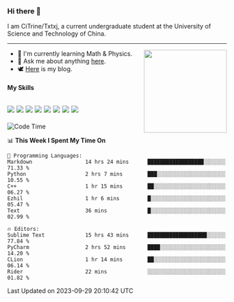 ### Hi there 👋

I am CiTrine/Txtxj, a current undergraduate student at the University of Science and Technology of China.

---

<img align="right" height="190" src="http://github-profile-summary-cards.vercel.app/api/cards/stats?username=txtxj&theme=vue">

- 🌱 I'm currently learning Math & Physics.
- 💬 Ask me about anything [here](https://github.com/txtxj/txtxj/issues).
- 🕊️ [Here](https://txtxj.top) is my blog.

#### My Skills

![](https://img.shields.io/badge/C%23-239120?logo=csharp&logoColor=fff)
![](https://img.shields.io/badge/Unity-000000?logo=unity&logoColor=fff)
![](https://img.shields.io/badge/Python-3e74a2?logo=python&logoColor=fff)
![](https://img.shields.io/badge/C++-65318e?logo=cplusplus&logoColor=fff)
![](https://img.shields.io/badge/C-5654a2?logo=c&logoColor=fff)
![](https://img.shields.io/badge/Blender-f5792a?logo=blender&logoColor=fff)
![](https://img.shields.io/badge/MS%20SQL-cc2927?logo=microsoftsqlserver&logoColor=fff)
![](https://img.shields.io/badge/My%20SQL-4479a1?logo=mysql&logoColor=fff)
---

<!--START_SECTION:waka-->
![Code Time](http://img.shields.io/badge/Code%20Time-1%2C426%20hrs%2012%20mins-blue)

📊 **This Week I Spent My Time On** 

```text
💬 Programming Languages: 
Markdown                 14 hrs 24 mins      ██████████████████░░░░░░░   71.33 % 
Python                   2 hrs 7 mins        ███░░░░░░░░░░░░░░░░░░░░░░   10.55 % 
C++                      1 hr 15 mins        ██░░░░░░░░░░░░░░░░░░░░░░░   06.27 % 
Ezhil                    1 hr 6 mins         █░░░░░░░░░░░░░░░░░░░░░░░░   05.47 % 
Text                     36 mins             █░░░░░░░░░░░░░░░░░░░░░░░░   02.99 % 

🔥 Editors: 
Sublime Text             15 hrs 43 mins      ███████████████████░░░░░░   77.84 % 
PyCharm                  2 hrs 52 mins       ████░░░░░░░░░░░░░░░░░░░░░   14.20 % 
CLion                    1 hr 14 mins        ██░░░░░░░░░░░░░░░░░░░░░░░   06.14 % 
Rider                    22 mins             ░░░░░░░░░░░░░░░░░░░░░░░░░   01.82 % 
```


 Last Updated on 2023-09-29 20:10:42 UTC
<!--END_SECTION:waka-->
